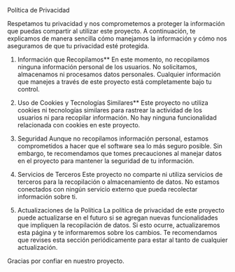 Política de Privacidad

Respetamos tu privacidad y nos comprometemos a proteger la información que puedas compartir al utilizar este proyecto. A continuación, te explicamos de manera sencilla cómo manejamos la información y cómo nos aseguramos de que tu privacidad esté protegida.

1. Información que Recopilamos**
En este momento, no recopilamos ninguna información personal de los usuarios. No solicitamos, almacenamos ni procesamos datos personales. Cualquier información que manejes a través de este proyecto está completamente bajo tu control.

2. Uso de Cookies y Tecnologías Similares**
Este proyecto no utiliza cookies ni tecnologías similares para rastrear la actividad de los usuarios ni para recopilar información. No hay ninguna funcionalidad relacionada con cookies en este proyecto.

3. Seguridad
Aunque no recopilamos información personal, estamos comprometidos a hacer que el software sea lo más seguro posible. Sin embargo, te recomendamos que tomes precauciones al manejar datos en el proyecto para mantener la seguridad de tu información.

4. Servicios de Terceros
Este proyecto no comparte ni utiliza servicios de terceros para la recopilación o almacenamiento de datos. No estamos conectados con ningún servicio externo que pueda recolectar información sobre ti.

5. Actualizaciones de la Política
La política de privacidad de este proyecto puede actualizarse en el futuro si se agregan nuevas funcionalidades que impliquen la recopilación de datos. Si esto ocurre, actualizaremos esta página y te informaremos sobre los cambios. Te recomendamos que revises esta sección periódicamente para estar al tanto de cualquier actualización.

Gracias por confiar en nuestro proyecto.
